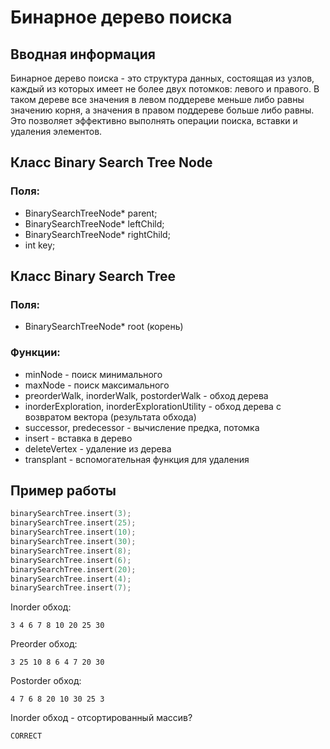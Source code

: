 # Бинарное дерево поиска

## Вводная информация

Бинарное дерево поиска - это структура данных, состоящая из узлов, каждый из которых имеет не более двух потомков: левого и правого. В таком дереве все значения в левом поддереве меньше либо равны значению корня, а значения в правом поддереве больше либо равны. Это позволяет эффективно выполнять операции поиска, вставки и удаления элементов.

## Класс Binary Search Tree Node

### Поля:

+ BinarySearchTreeNode* parent;
+ BinarySearchTreeNode* leftChild;
+ BinarySearchTreeNode* rightChild;
+ int key;

## Класс Binary Search Tree

### Поля:

+ BinarySearchTreeNode* root (корень)

### Функции: 

+ minNode - поиск минимального
+ maxNode - поиск максимального
+ preorderWalk, inorderWalk, postorderWalk - обход дерева
+ inorderExploration, inorderExplorationUtility - обход дерева с возвратом вектора (результата обхода)
+ successor, predecessor - вычисление предка, потомка 
+ insert - вставка в дерево
+ deleteVertex - удаление из дерева
+ transplant - вспомогательная функция для удаления

## Пример работы

```cpp
binarySearchTree.insert(3);
binarySearchTree.insert(25);
binarySearchTree.insert(10);
binarySearchTree.insert(30);
binarySearchTree.insert(8);
binarySearchTree.insert(6);
binarySearchTree.insert(20);
binarySearchTree.insert(4);
binarySearchTree.insert(7);
```

Inorder обход:
```
3 4 6 7 8 10 20 25 30
```
Preorder обход:
```
3 25 10 8 6 4 7 20 30
```
Postorder обход:
```
4 7 6 8 20 10 30 25 3
```

Inorder обход - отсортированный массив?
```
CORRECT
```
